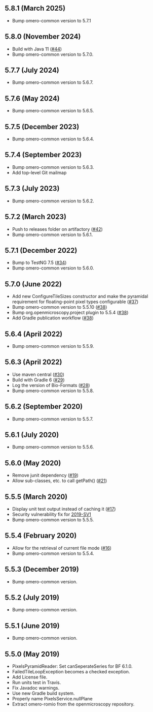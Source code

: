 5.8.1 (March 2025)
------------------
- Bump omero-common version to 5.7.1

5.8.0 (November 2024)
---------------------

- Build with Java 11 ([#44](https://github.com/ome/omero-romio/pull/44))
- Bump omero-common version to 5.7.0.

5.7.7 (July 2024)
-----------------

- Bump omero-common version to 5.6.7.

5.7.6 (May 2024)
----------------

- Bump omero-common version to 5.6.5.


5.7.5 (December 2023)
---------------------

- Bump omero-common version to 5.6.4.

5.7.4 (September 2023)
----------------------

- Bump omero-common version to 5.6.3.
- Add top-level Git mailmap

5.7.3 (July 2023)
-----------------

- Bump omero-common version to 5.6.2.

5.7.2 (March 2023)
------------------

- Push to releases folder on artifactory ([#42](https://github.com/ome/omero-romio/pull/42))
- Bump omero-common version to 5.6.1.

5.7.1 (December 2022)
---------------------

- Bump to TestNG 7.5 ([#34](https://github.com/ome/omero-romio/pull/33))
- Bump omero-common version to 5.6.0.

5.7.0 (June 2022)
------------------

- Add new ConfigureTileSizes constructor and make the pyramidal requirement for floating-point pixel types configurable ([#37](https://github.com/ome/omero-romio/pull/37))
- Bump omero-common version to 5.5.10 ([#38](https://github.com/ome/omero-romio/pull/38))
- Bump org.openmicroscopy.project plugin to 5.5.4 ([#38](https://github.com/ome/omero-romio/pull/38))
- Add Gradle publication workflow ([#38](https://github.com/ome/omero-romio/pull/38))


5.6.4 (April 2022)
------------------

- Bump omero-common version to 5.5.9.

5.6.3 (April 2022)
------------------

- Use maven central ([#30](https://github.com/ome/omero-romio/pull/30))
- Build with Gradle 6 ([#29](https://github.com/ome/omero-romio/pull/29))
- Log the version of Bio-Formats ([#28](https://github.com/ome/omero-romio/pull/28))
- Bump omero-common version to 5.5.8.


5.6.2 (September 2020)
----------------------

- Bump omero-common version to 5.5.7.

5.6.1 (July 2020)
-----------------

- Bump omero-common version to 5.5.6.

5.6.0 (May 2020)
----------------

- Remove junit dependency ([#19](https://github.com/ome/omero-romio/pull/19))
- Allow sub-classes, etc. to call getPath()  ([#21](https://github.com/ome/omero-romio/pull/21))

5.5.5 (March 2020)
------------------

- Display unit test output instead of caching it
  ([#17](https://github.com/ome/omero-romio/pull/17))
- Security vulnerability fix for
  [2019-SV1](https://www.openmicroscopy.org/security/advisories/2019-SV1-reader-used-files/)
- Bump omero-common version to 5.5.5.

5.5.4 (February 2020)
---------------------

- Allow for the retrieval of current file mode ([#16](https://github.com/ome/omero-romio/pull/16))
- Bump omero-common version to 5.5.4.

5.5.3 (December 2019)
---------------------

- Bump omero-common version.

5.5.2 (July 2019)
-----------------

- Bump omero-common version.

5.5.1 (June 2019)
-----------------

- Bump omero-common version.

5.5.0 (May 2019)
----------------

- PixelsPyramidReader: Set canSeperateSeries for BF 6.1.0.
- FailedTileLoopException becomes a checked exception.
- Add License file.
- Run units test in Travis.
- Fix Javadoc warnings.
- Use new Gradle build system.
- Properly name PixelsService.nullPlane
- Extract omero-romio from the openmicroscopy repository.
